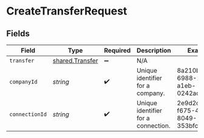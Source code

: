 # CreateTransferRequest


## Fields

| Field                                              | Type                                               | Required                                           | Description                                        | Example                                            |
| -------------------------------------------------- | -------------------------------------------------- | -------------------------------------------------- | -------------------------------------------------- | -------------------------------------------------- |
| `transfer`                                         | [shared.Transfer](../../models/shared/transfer.md) | :heavy_minus_sign:                                 | N/A                                                |                                                    |
| `companyId`                                        | *string*                                           | :heavy_check_mark:                                 | Unique identifier for a company.                   | 8a210b68-6988-11ed-a1eb-0242ac120002               |
| `connectionId`                                     | *string*                                           | :heavy_check_mark:                                 | Unique identifier for a connection.                | 2e9d2c44-f675-40ba-8049-353bfcb5e171               |